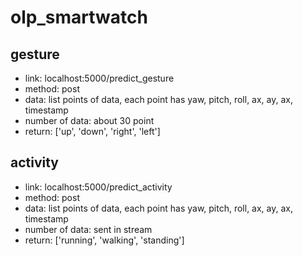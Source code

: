 # olp_smartwatch

## gesture
- link: localhost:5000/predict_gesture
- method: post
- data: list points of data, each point has yaw, pitch, roll, ax, ay, ax, timestamp
- number of data: about 30 point
- return: ['up', 'down', 'right', 'left']
## activity
- link: localhost:5000/predict_activity
- method: post
- data: list points of data, each point has yaw, pitch, roll, ax, ay, ax, timestamp
- number of data: sent in stream
- return: ['running', 'walking', 'standing']
